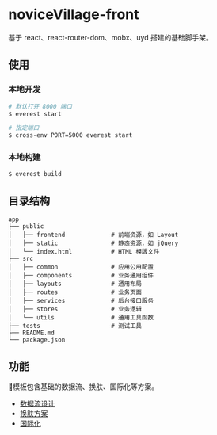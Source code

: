 # noviceVillage-front

基于 react、react-router-dom、mobx、uyd 搭建的基础脚手架。

## 使用

### 本地开发

``` bash
# 默认打开 8000 端口
$ everest start

# 指定端口
$ cross-env PORT=5000 everest start
```

### 本地构建

``` bash
$ everest build
```

## 目录结构

```
app
├── public
│   ├── frontend             # 前端资源，如 Layout
│   ├── static               # 静态资源，如 jQuery
│   └── index.html           # HTML 模版文件
├── src
│   ├── common               # 应用公用配置
│   ├── components           # 业务通用组件
│   ├── layouts              # 通用布局
│   ├── routes               # 业务页面
│   ├── services             # 后台接口服务
│   ├── stores               # 业务逻辑
│   └── utils                # 通用工具函数
├── tests                    # 测试工具
├── README.md
└── package.json
```

## 功能

模板包含基础的数据流、换肤、国际化等方案。

- [数据流设计](http://view.uyundev.cn/docs/scaffold/mobx-pratice-cn)  
- [换肤方案](http://npm.uyundev.cn/package/@uyun/everest-styles) 
- [国际化](http://npm.uyundev.cn/package/@uyun/everest-i18n)

